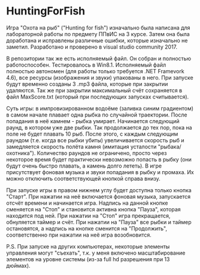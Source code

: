 # HuntingForFish
Игра "Охота на рыб" ("Hunting for fish") изначально была написана для лабораторной работы по предмету ППвИС на 3 курсе. Затем она была
доработана и исправлены различные ошибки, которые изначально не заметил. Разработано и проверено в visual studio community 2017.

В репозитории так же есть исполняемый файл. Он собран и полностью работоспособен. Тестировалось в Win8.1. Исполняемый файл полностью
автономен (для работы только требуется .NET Framevork 4.6), все ресурсы (изображения и звуки) упакованы в него. При запуске будут временно
созданы 3 .mp3 файла, которые при закрытии удаляются. Так же при закрытии максимальный счёт сохраняется в файл MaxScore.txt (который при
последующих запусках считывается).

Суть игры: в импровизированном водоёме (заливка синим градиентом) в самом начале плавает одна рыбка по случайной траектории. После 
попадания в неё камнем - рыбка умирает. Начинается следующий раунд, в котором уже две рыбки. Так продолжается до тех пор, пока на поле не
будет плавать 10 рыб. После этого, с каждым следующим раундом (т.е. когда все рыбки убиты) увеличивается скорость рыб и замедляется
скорость полёта камня (имитация усталости "рыбака/охотника"). Количество раундов не ограничено, просто через некоторое время будет 
практически невозможно попасть в рыбку (они будут очень быстро плавать, а камень долго лететь). 
В игре присутствует фоновая музыка и звуки попадания в рыбку и промаха. Их можно отключить соответствующей кнопкой справа внизу. 

При запуске игры в правом нижнем углу будет доступна только кнопка "Старт". При нажатии на неё включается фоновая музыка, запускается 
отсчёт времени и начинается игра. Надпись на данной кнопке сменяется на "Стоп" и становится активна кнопка "Пауза", которая находится под 
ней. При нажатии на "Стоп" игра прекращается, обнуляется таймер и счёт. При нажатии на "Пауза" все рыбки и таймер остановятся, а надпись на 
кнопке сменится на "Продолжить", соответственно при нажатии на неё игра возобновится.

P.S. При запуске на других компьютерах, некоторые элементы управления могут "съехать", т.к. у меня включено масштабирование элементов на
уровне системы (из-за full hd разрешения при 13 дюймах). 
